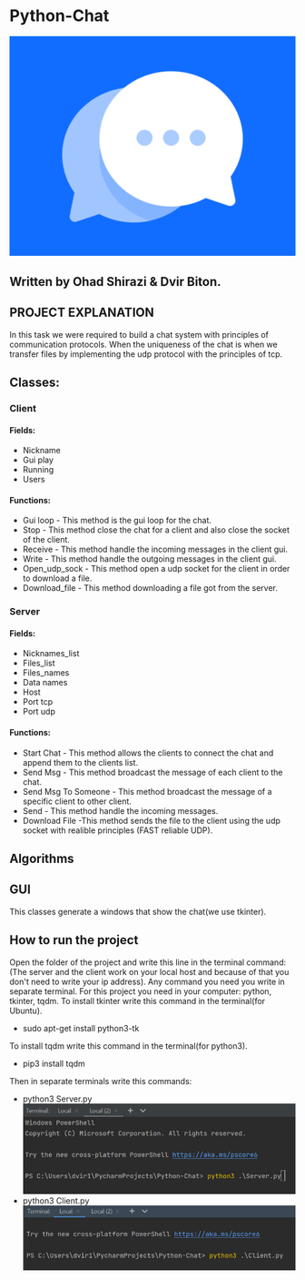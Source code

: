 # Python-Chat

![img.png](img.png)


## Written by Ohad Shirazi & Dvir Biton.


## PROJECT EXPLANATION

In this task we were required to build a chat system with principles of communication protocols.
When the uniqueness of the chat is when we transfer files by implementing the udp protocol with the principles of tcp.

## Classes:

### Client

#### Fields:
* Nickname
* Gui play
* Running
* Users
#### Functions:
* Gui loop - This method is the gui loop for the chat.
* Stop - This method close the chat for a client
and also close the socket of the client.
* Receive - This method handle the incoming messages in the client gui.
* Write - This method handle the outgoing messages in the client gui.
* Open_udp_sock - This method open a udp socket for the client in order to download a file.
* Download_file - This method downloading a file got from the server.
### Server
#### Fields:
* Nicknames_list
* Files_list
* Files_names
* Data names
* Host
* Port tcp
* Port udp

#### Functions:
* Start Chat - This method allows the clients to connect the chat
and append them to the clients list.
* Send Msg - This method broadcast the message of each client to the chat.
* Send Msg To Someone - This method broadcast the message of a specific client to other client.
* Send - This method handle the incoming messages.
* Download File -This method sends the file to the client
using the udp socket with realible principles (FAST reliable UDP).

## Algorithms


## GUI
This classes generate a windows that show the chat(we use tkinter).


## How to run the project
Open the folder of the project and write this line in the terminal command:
(The server and the client work on your local host and because of that you don't need to write your ip address).
Any command you need you write in separate terminal.
For this project you need in your computer: python, tkinter, tqdm.
To install tkinter write this command in the terminal(for Ubuntu).
* sudo apt-get install python3-tk

To install tqdm write this command in the terminal(for python3).
* pip3 install tqdm

Then in separate terminals write this commands:
* python3 Server.py
![img_1.png](img_1.png)
* python3 Client.py
![img_2.png](img_2.png)
